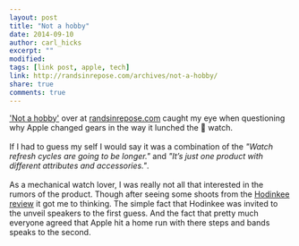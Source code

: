 ```yaml
---
layout: post
title: "Not a hobby"
date: 2014-09-10
author: carl_hicks 
excerpt: ""
modified:
tags: [link post, apple, tech]
link: http://randsinrepose.com/archives/not-a-hobby/
share: true
comments: true
---
```


['Not a hobby'](http://randsinrepose.com/archives/not-a-hobby/) over at [randsinrepose.com](randsinrepose.com) caught my eye when questioning why Apple changed gears in the way it lunched the  watch.
<br><br>
If I had to guess my self I would say it was a combination of the _"Watch refresh cycles are going to be longer."_ and _"It’s just one product with different attributes and accessories."_.
<br><br>
As a mechanical watch lover, I was really not all that interested in the rumors of the product. Though after seeing some shoots from the [Hodinkee review](http://www.hodinkee.com/blog/hodinkee-apple-watch-review) it got me to thinking. The simple fact that Hodinkee was invited to the unveil speakers to the first guess. And the fact that pretty much everyone agreed that Apple hit a home run with there steps and bands speaks to the second. 


